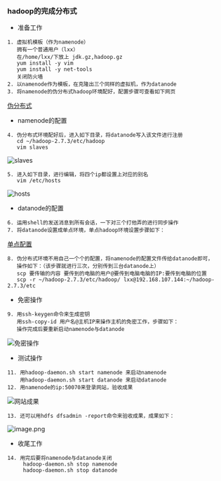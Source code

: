 ### hadoop的完成分布式

* 准备工作
```
1. 虚拟机模板（作为namenode）
   拥有一个普通用户（lxx）
   在/home/lxx/下放上 jdk.gz,hadoop.gz
   yum install -y vim
   yum install -y net-tools
   关闭防火墙
2. 以namenode作为模板，在克隆出三个同样的虚拟机，作为datanode
3. 将namenode的伪分布式hadoop环境配好，配置步骤可查看如下网页
```
[伪分布式](https://lixiaoxiaolove.github.io/Lixiaoxiao/boke/hadoop/hadoop2)
* namenode的配置
```
4. 伪分布式环境配好后，进入如下目录，将datanode写入该文件进行注册
   cd ~/hadoop-2.7.3/etc/hadoop
   vim slaves
```

![slaves](https://upload-images.jianshu.io/upload_images/14466013-27dac49ceb1800eb.png?imageMogr2/auto-orient/strip%7CimageView2/2/w/1240)

```
5. 进入如下目录，进行编辑，将四个ip都设置上对应的别名
   vim /etc/hosts
```

![hosts](https://upload-images.jianshu.io/upload_images/14466013-7f91595959fca374.png?imageMogr2/auto-orient/strip%7CimageView2/2/w/1240)

* datanode的配置
```
6. 运用shell的发送消息到所有会话，一下对三个打他弄的进行同步操作
7. 将datanode设置成单点环境，单点hadoop环境设置步骤如下：
```
[单点配置](https://lixiaoxiaolove.github.io/Lixiaoxiao/boke/hadoop/hadoop)
```
8. 伪分布式环境不用自己一个个的配置，将namenode的配置文件传给datanode即可，
   操作如下：（该步骤就进行三次，分别传到三台datanode上）
   scp 要传输的内容 要传到的电脑的用户@要传到电脑电脑的IP:要传到电脑的位置
   scp -r ~/hadoop-2.7.3/etc/hadoop/ lxx@192.168.107.144:~/hadoop-2.7.3/etc
```

* 免密操作

```
9. 用ssh-keygen命令来生成密钥
   用ssh-copy-id 用户名@主机IP来操作主机的免密工作，步骤如下：
   操作完成后要重新启动namenode与datanode
```

![免密操作](https://upload-images.jianshu.io/upload_images/14466013-a0fee5d789110e3b.png?imageMogr2/auto-orient/strip%7CimageView2/2/w/1240)

* 测试操作
```
11. 用hadoop-daemon.sh start namenode 来启动namenode
    用hadoop-daemon.sh start datanode 来启动datanode
12. 用namenode的ip:50070来登录网站，验收成果
```

![网站成果](https://upload-images.jianshu.io/upload_images/14466013-77742d93f0512917.png?imageMogr2/auto-orient/strip%7CimageView2/2/w/1240)

```
13. 还可以用hdfs dfsadmin -report命令来验收成果，成果如下：
```

![image.png](https://upload-images.jianshu.io/upload_images/14466013-1684423ea3317a20.png?imageMogr2/auto-orient/strip%7CimageView2/2/w/1240)

* 收尾工作
```
14. 用完后要将namenode与datanode关闭
     hadoop-daemon.sh stop namenode
	 hadoop-daemon.sh stop datanode
```